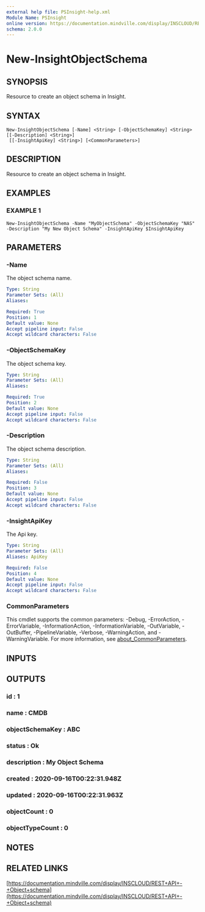 ```yaml
---
external help file: PSInsight-help.xml
Module Name: PSInsight
online version: https://documentation.mindville.com/display/INSCLOUD/REST+API+-+Object+schema
schema: 2.0.0
---
```


# New-InsightObjectSchema

## SYNOPSIS
Resource to create an object schema in Insight.

## SYNTAX

```
New-InsightObjectSchema [-Name] <String> [-ObjectSchemaKey] <String> [[-Description] <String>]
 [[-InsightApiKey] <String>] [<CommonParameters>]
```

## DESCRIPTION
Resource to create an object schema in Insight.

## EXAMPLES

### EXAMPLE 1
```
New-InsightObjectSchema -Name "MyObjectSchema" -ObjectSchemaKey "NAS" -Description "My New Object Schema" -InsightApiKey $InsightApiKey
```

## PARAMETERS

### -Name
The object schema name.

```yaml
Type: String
Parameter Sets: (All)
Aliases:

Required: True
Position: 1
Default value: None
Accept pipeline input: False
Accept wildcard characters: False
```

### -ObjectSchemaKey
The object schema key.

```yaml
Type: String
Parameter Sets: (All)
Aliases:

Required: True
Position: 2
Default value: None
Accept pipeline input: False
Accept wildcard characters: False
```

### -Description
The object schema description.

```yaml
Type: String
Parameter Sets: (All)
Aliases:

Required: False
Position: 3
Default value: None
Accept pipeline input: False
Accept wildcard characters: False
```

### -InsightApiKey
The Api key.

```yaml
Type: String
Parameter Sets: (All)
Aliases: ApiKey

Required: False
Position: 4
Default value: None
Accept pipeline input: False
Accept wildcard characters: False
```

### CommonParameters
This cmdlet supports the common parameters: -Debug, -ErrorAction, -ErrorVariable, -InformationAction, -InformationVariable, -OutVariable, -OutBuffer, -PipelineVariable, -Verbose, -WarningAction, and -WarningVariable. For more information, see [about_CommonParameters](http://go.microsoft.com/fwlink/?LinkID=113216).

## INPUTS

## OUTPUTS

### id              : 1
### name            : CMDB
### objectSchemaKey : ABC
### status          : Ok
### description     : My Object Schema
### created         : 2020-09-16T00:22:31.948Z
### updated         : 2020-09-16T00:22:31.963Z
### objectCount     : 0
### objectTypeCount : 0
## NOTES

## RELATED LINKS

[https://documentation.mindville.com/display/INSCLOUD/REST+API+-+Object+schema](https://documentation.mindville.com/display/INSCLOUD/REST+API+-+Object+schema)

